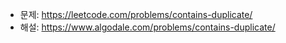 - 문제: https://leetcode.com/problems/contains-duplicate/
- 해설: https://www.algodale.com/problems/contains-duplicate/